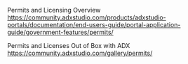 Permits and Licensing Overview
https://community.adxstudio.com/products/adxstudio-portals/documentation/end-users-guide/portal-application-guide/government-features/permits/

Permits and Licenses Out of Box with ADX
https://community.adxstudio.com/gallery/permits/

